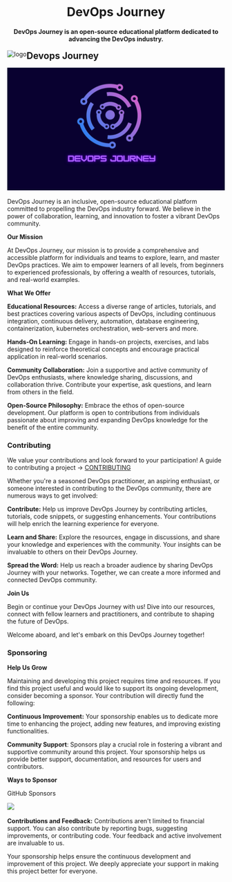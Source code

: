 <h1 align="center">DevOps Journey</h1>

<h4 align="center">DevOps Journey is an open-source educational platform dedicated to advancing the DevOps industry.</h4>

<img src="https://devops-journey.uz/hero.png" alt="logo" height="40" align="left">
<h2 style="display: inline">Devops Journey</h2>
<br>


![assets](assets/contributing/banner.png)

DevOps Journey is an inclusive, open-source educational platform committed to propelling the DevOps industry forward. We believe in the power of collaboration, learning, and innovation to foster a vibrant DevOps community.

**Our Mission**

At DevOps Journey, our mission is to provide a comprehensive and accessible platform for individuals and teams to explore, learn, and master DevOps practices. We aim to empower learners of all levels, from beginners to experienced professionals, by offering a wealth of resources, tutorials, and real-world examples.

**What We Offer**

**Educational Resources:** Access a diverse range of articles, tutorials, and best practices covering various aspects of DevOps, including continuous integration, continuous delivery, automation, database engineering, containerization, kubernetes orchestration, web-servers and more.

**Hands-On Learning:** Engage in hands-on projects, exercises, and labs designed to reinforce theoretical concepts and encourage practical application in real-world scenarios.

**Community Collaboration:** Join a supportive and active community of DevOps enthusiasts, where knowledge sharing, discussions, and collaboration thrive. Contribute your expertise, ask questions, and learn from others in the field.

**Open-Source Philosophy:** Embrace the ethos of open-source development. Our platform is open to contributions from individuals passionate about improving and expanding DevOps knowledge for the benefit of the entire community.

### Contributing

We value your contributions and look forward to your participation! A guide to contributing a project -> [CONTRIBUTING](https://github.com/ismoilovdevml/devops-journey/blob/main/CONTRIBUTING.md)

Whether you're a seasoned DevOps practitioner, an aspiring enthusiast, or someone interested in contributing to the DevOps community, there are numerous ways to get involved:

**Contribute:** Help us improve DevOps Journey by contributing articles, tutorials, code snippets, or suggesting enhancements. Your contributions will help enrich the learning experience for everyone.

**Learn and Share:** Explore the resources, engage in discussions, and share your knowledge and experiences with the community. Your insights can be invaluable to others on their DevOps Journey.

**Spread the Word:** Help us reach a broader audience by sharing DevOps Journey with your networks. Together, we can create a more informed and connected DevOps community.

**Join Us**

Begin or continue your DevOps Journey with us! Dive into our resources, connect with fellow learners and practitioners, and contribute to shaping the future of DevOps.

Welcome aboard, and let's embark on this DevOps Journey together!


### Sponsoring
**Help Us Grow**

Maintaining and developing this project requires time and resources. If you find this project useful and would like to support its ongoing development, consider becoming a sponsor. Your contribution will directly fund the following:

**Continuous Improvement:** Your sponsorship enables us to dedicate more time to enhancing the project, adding new features, and improving existing functionalities.

**Community Support**: Sponsors play a crucial role in fostering a vibrant and supportive community around this project. Your sponsorship helps us provide better support, documentation, and resources for users and contributors.

**Ways to Sponsor**

GitHub Sponsors 

[![](https://img.shields.io/static/v1?label=GithubSponsors&message=%E2%9D%A4&logo=GitHub&color=FE2E00)](https://github.com/sponsors/ismoilovdevml)

**Contributions and Feedback:** Contributions aren't limited to financial support. You can also contribute by reporting bugs, suggesting improvements, or contributing code. Your feedback and active involvement are invaluable to us.

Your sponsorship helps ensure the continuous development and improvement of this project. We deeply appreciate your support in making this project better for everyone.